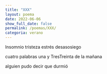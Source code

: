 ```yaml
---
title: "XXX"
layout: poema
date: 2022-06-06
show_full_date: false
permalink: /poemas/XXX/
categoria: verano
---
```

Insomnio
tristeza
estrés
desasosiego

cuatro palabras
una y TresTreinta de la mañana

alguien pudo decir que durmió
